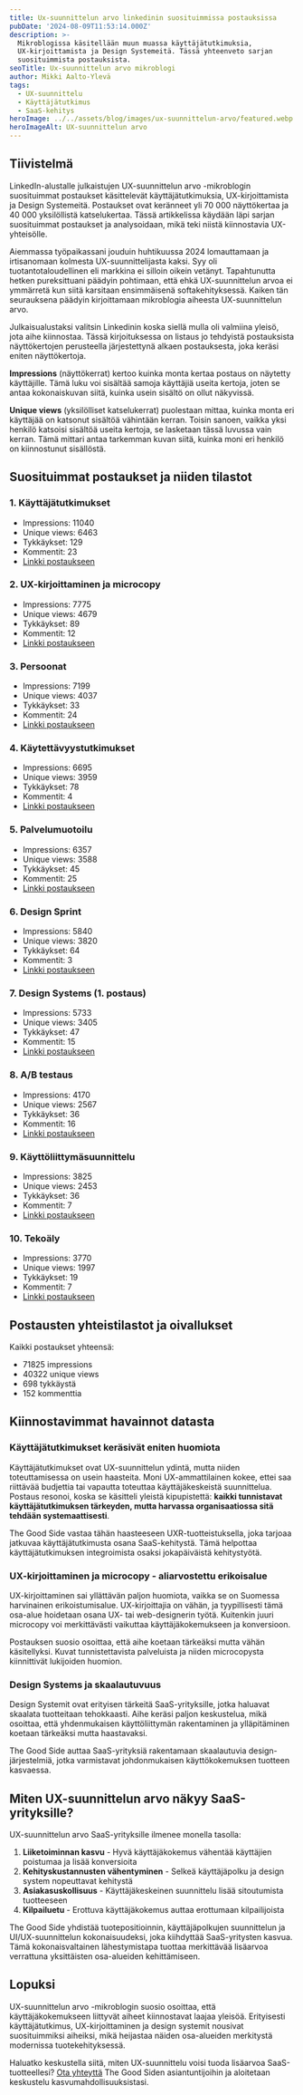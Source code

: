 ```yaml
---
title: Ux-suunnittelun arvo linkedinin suosituimmissa postauksissa
pubDate: '2024-08-09T11:53:14.000Z'
description: >-
  Mikroblogissa käsitellään muun muassa käyttäjätutkimuksia,
  UX-kirjoittamista ja Design Systemeitä. Tässä yhteenveto sarjan
  suosituimmista postauksista.
seoTitle: Ux-suunnittelun arvo mikroblogi
author: Mikki Aalto-Ylevä
tags:
  - UX-suunnittelu
  - Käyttäjätutkimus
  - SaaS-kehitys
heroImage: ../../assets/blog/images/ux-suunnittelun-arvo/featured.webp
heroImageAlt: UX-suunnittelun arvo
---
```


## Tiivistelmä

LinkedIn-alustalle julkaistujen UX-suunnittelun arvo -mikroblogin suosituimmat postaukset käsittelevät käyttäjätutkimuksia, UX-kirjoittamista ja Design Systemeitä. Postaukset ovat keränneet yli 70 000 näyttökertaa ja 40 000 yksilöllistä katselukertaa. Tässä artikkelissa käydään läpi sarjan suosituimmat postaukset ja analysoidaan, mikä teki niistä kiinnostavia UX-yhteisölle.

Aiemmassa työpaikassani jouduin huhtikuussa 2024 lomauttamaan ja irtisanomaan kolmesta UX-suunnittelijasta kaksi. Syy oli tuotantotaloudellinen eli markkina ei silloin oikein vetänyt. Tapahtunutta hetken pureksittuani päädyin pohtimaan, että ehkä UX-suunnittelun arvoa ei ymmärretä kun siitä karsitaan ensimmäisenä softakehityksessä. Kaiken tän seurauksena päädyin kirjoittamaan mikroblogia aiheesta UX-suunnittelun arvo. 

Julkaisualustaksi valitsin Linkedinin koska siellä mulla oli valmiina yleisö, jota aihe kiinnostaa. Tässä kirjoituksessa on listaus jo tehdyistä postauksista näyttökertojen perusteella järjestettynä alkaen postauksesta, joka keräsi eniten näyttökertoja. 

**Impressions** (näyttökerrat) kertoo kuinka monta kertaa postaus on näytetty käyttäjille. Tämä luku voi sisältää samoja käyttäjiä useita kertoja, joten se antaa kokonaiskuvan siitä, kuinka usein sisältö on ollut näkyvissä. 

**Unique views** (yksilölliset katselukerrat) puolestaan mittaa, kuinka monta eri käyttäjää on katsonut sisältöä vähintään kerran. Toisin sanoen, vaikka yksi henkilö katsoisi sisältöä useita kertoja, se lasketaan tässä luvussa vain kerran. Tämä mittari antaa tarkemman kuvan siitä, kuinka moni eri henkilö on kiinnostunut sisällöstä.

## Suosituimmat postaukset ja niiden tilastot

### 1. Käyttäjätutkimukset

* Impressions: 11040
* Unique views: 6463
* Tykkäykset: 129
* Kommentit: 23
* [Linkki postaukseen](https://www.linkedin.com/posts/mikkiaaltoyleva_p%C3%A4%C3%A4tin-ett%C3%A4-seuraavan-kolmenkymmenen-p%C3%A4iv%C3%A4n-activity-7193515532828979203-nyOe?utm_source=share&utm_medium=member_desktop)

### 2. UX-kirjoittaminen ja microcopy

* Impressions: 7775
* Unique views: 4679
* Tykkäykset: 89
* Kommentit: 12
* [Linkki postaukseen](https://www.linkedin.com/posts/mikkiaaltoyleva_ux-suunnittelun-arvo-osa-12-ux-kirjoittaminen-activity-7218562318652043264-V3-S?utm_source=share&utm_medium=member_desktop)

### 3. Persoonat

* Impressions: 7199
* Unique views: 4037
* Tykkäykset: 33
* Kommentit: 24
* [Linkki postaukseen](https://www.linkedin.com/posts/mikkiaaltoyleva_ux-suunnittelun-arvo-osa-4-persoonat-kuinka-activity-7194668864452849665-9XHQ?utm_source=share&utm_medium=member_desktop)

### 4. Käytettävyystutkimukset

* Impressions: 6695
* Unique views: 3959
* Tykkäykset: 78
* Kommentit: 4
* [Linkki postaukseen](https://www.linkedin.com/posts/mikkiaaltoyleva_ux-suunnittelun-arvo-osa-3-k%C3%A4ytett%C3%A4vyystutkimukset-activity-7194335476374290432-KYjk?utm_source=share&utm_medium=member_desktop)

### 5. Palvelumuotoilu

* Impressions: 6357
* Unique views: 3588
* Tykkäykset: 45
* Kommentit: 25
* [Linkki postaukseen](https://www.linkedin.com/posts/mikkiaaltoyleva_ux-suunnittelun-arvo-osa-6-palvelumuotoilu-activity-7196387275004379138-bMVt?utm_source=share&utm_medium=member_desktop)

### 6. Design Sprint

* Impressions: 5840
* Unique views: 3820
* Tykkäykset: 64
* Kommentit: 3
* [Linkki postaukseen](https://www.linkedin.com/posts/mikkiaaltoyleva_ux-suunnittelun-arvo-osa-8-design-sprint-activity-7198214046754463744-JQdy?utm_source=share&utm_medium=member_desktop)

### 7. Design Systems (1. postaus)

* Impressions: 5733
* Unique views: 3405
* Tykkäykset: 47
* Kommentit: 15
* [Linkki postaukseen](https://www.linkedin.com/posts/mikkiaaltoyleva_ux-designsystem-goodside-activity-7212336306616430592-ugdR?utm_source=share&utm_medium=member_desktop)

### 8. A/B testaus

* Impressions: 4170
* Unique views: 2567
* Tykkäykset: 36
* Kommentit: 16
* [Linkki postaukseen](https://www.linkedin.com/posts/mikkiaaltoyleva_ux-suunnittelun-arvo-osa-13-ab-testaus-activity-7219969761890230273-56ar?utm_source=share&utm_medium=member_desktop)

### 9. Käyttöliittymäsuunnittelu

* Impressions: 3825
* Unique views: 2453
* Tykkäykset: 36
* Kommentit: 7
* [Linkki postaukseen](https://www.linkedin.com/posts/mikkiaaltoyleva_ux-suunnittelun-arvo-osa-7-k%C3%A4ytt%C3%B6liittym%C3%A4suunnittelu-activity-7197109694639828992-NMHP?utm_source=share&utm_medium=member_desktop)

### 10. Tekoäly

* Impressions: 3770
* Unique views: 1997
* Tykkäykset: 19
* Kommentit: 7
* [Linkki postaukseen](https://www.linkedin.com/posts/mikkiaaltoyleva_ux-suunnittelun-arvo-osa-9-teko%C3%A4ly-juuri-activity-7198582494357549057-mQFE?utm_source=share&utm_medium=member_desktop)

## Postausten yhteistilastot ja oivallukset

Kaikki postaukset yhteensä:
* 71825 impressions
* 40322 unique views
* 698 tykkäystä
* 152 kommenttia

## Kiinnostavimmat havainnot datasta

### Käyttäjätutkimukset keräsivät eniten huomiota

Käyttäjätutkimukset ovat UX-suunnittelun ydintä, mutta niiden toteuttamisessa on usein haasteita. Moni UX-ammattilainen kokee, ettei saa riittävää budjettia tai vapautta toteuttaa käyttäjäkeskeistä suunnittelua. Postaus resonoi, koska se käsitteli yleistä kipupistettä: **kaikki tunnistavat käyttäjätutkimuksen tärkeyden, mutta harvassa organisaatiossa sitä tehdään systemaattisesti**.

The Good Side vastaa tähän haasteeseen UXR-tuotteistuksella, joka tarjoaa jatkuvaa käyttäjätutkimusta osana SaaS-kehitystä. Tämä helpottaa käyttäjätutkimuksen integroimista osaksi jokapäiväistä kehitystyötä.

### UX-kirjoittaminen ja microcopy - aliarvostettu erikoisalue

UX-kirjoittaminen sai yllättävän paljon huomiota, vaikka se on Suomessa harvinainen erikoistumisalue. UX-kirjoittajia on vähän, ja tyypillisesti tämä osa-alue hoidetaan osana UX- tai web-designerin työtä. Kuitenkin juuri microcopy voi merkittävästi vaikuttaa käyttäjäkokemukseen ja konversioon.

Postauksen suosio osoittaa, että aihe koetaan tärkeäksi mutta vähän käsitellyksi. Kuvat tunnistettavista palveluista ja niiden microcopysta kiinnittivät lukijoiden huomion.

### Design Systems ja skaalautuvuus

Design Systemit ovat erityisen tärkeitä SaaS-yrityksille, jotka haluavat skaalata tuotteitaan tehokkaasti. Aihe keräsi paljon keskustelua, mikä osoittaa, että yhdenmukaisen käyttöliittymän rakentaminen ja ylläpitäminen koetaan tärkeäksi mutta haastavaksi.

The Good Side auttaa SaaS-yrityksiä rakentamaan skaalautuvia design-järjestelmiä, jotka varmistavat johdonmukaisen käyttökokemuksen tuotteen kasvaessa.

## Miten UX-suunnittelun arvo näkyy SaaS-yrityksille?

UX-suunnittelun arvo SaaS-yrityksille ilmenee monella tasolla:

1. **Liiketoiminnan kasvu** - Hyvä käyttäjäkokemus vähentää käyttäjien poistumaa ja lisää konversioita
2. **Kehityskustannusten vähentyminen** - Selkeä käyttäjäpolku ja design system nopeuttavat kehitystä
3. **Asiakasuskollisuus** - Käyttäjäkeskeinen suunnittelu lisää sitoutumista tuotteeseen
4. **Kilpailuetu** - Erottuva käyttäjäkokemus auttaa erottumaan kilpailijoista

The Good Side yhdistää tuotepositioinnin, käyttäjäpolkujen suunnittelun ja UI/UX-suunnittelun kokonaisuudeksi, joka kiihdyttää SaaS-yritysten kasvua. Tämä kokonaisvaltainen lähestymistapa tuottaa merkittävää lisäarvoa verrattuna yksittäisten osa-alueiden kehittämiseen.

## Lopuksi

UX-suunnittelun arvo -mikroblogin suosio osoittaa, että käyttäjäkokemukseen liittyvät aiheet kiinnostavat laajaa yleisöä. Erityisesti käyttäjätutkimus, UX-kirjoittaminen ja design systemit nousivat suosituimmiksi aiheiksi, mikä heijastaa näiden osa-alueiden merkitystä modernissa tuotekehityksessä.

Haluatko keskustella siitä, miten UX-suunnittelu voisi tuoda lisäarvoa SaaS-tuotteellesi? [Ota yhteyttä](/fi/contact) The Good Siden asiantuntijoihin ja aloitetaan keskustelu kasvumahdollisuuksistasi.